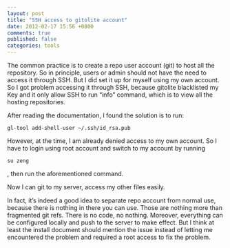 ```yaml
---
layout: post
title: "SSH access to gitolite account"
date: 2012-02-17 15:56 +0800
comments: true
published: false
categories: tools
---
```


The common practice is to create a repo user account (git) to host all the repository. So in principle, users or admin should not have the need to access it through SSH. But I did set it up for myself using my own account. So I got problem accessing it through SSH, because gitolite blacklisted my Key and it only allow SSH to run “info” command, which is to view all the hosting repositories.



After reading the documentation, I found the solution is to run:

`gl-tool add-shell-user ~/.ssh/id_rsa.pub`

However, at the time, I am already denied access to my own account. So I have to login using root account and switch to my account by running

`su zeng`

, then run the aforementioned command.

Now I can git to my server, access my other files easily.

In fact, it’s indeed a good idea to separate repo account from normal use, because there is nothing in there you can use. Those are nothing more than fragmented git refs. There is no code, no nothing. Moreover, everything can be configured locally and push to the server to make effect. But I think at least the install document should mention the issue instead of letting me encountered the problem and required a root access to fix the problem. 